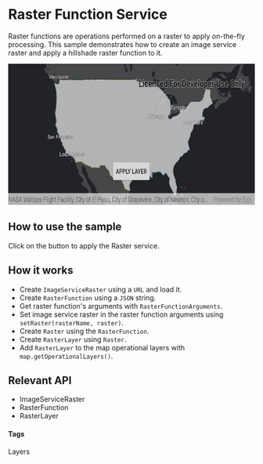 # Raster Function Service
Raster functions are operations performed on a raster to apply on-the-fly processing. This sample demonstrates how to create an image service raster and apply a hillshade raster function to it.

![Raster Function Service App](raster-function-service.png)

## How to use the sample
Click on the button to apply the Raster service.

## How it works
* Create `ImageServiceRaster` using a `URL` and load it.
* Create `RasterFunction` using a `JSON` string.
* Get raster function's arguments with `RasterFunctionArguments`.
* Set image service raster in the raster function arguments using `setRaster(rasterName, raster)`.
* Create `Raster` using the `RasterFunction`.
* Create `RasterLayer` using `Raster`.
* Add `RasterLayer`  to the map operational layers with `map.getOperationalLayers()`.

## Relevant API
* ImageServiceRaster
* RasterFunction
* RasterLayer

#### Tags
Layers
